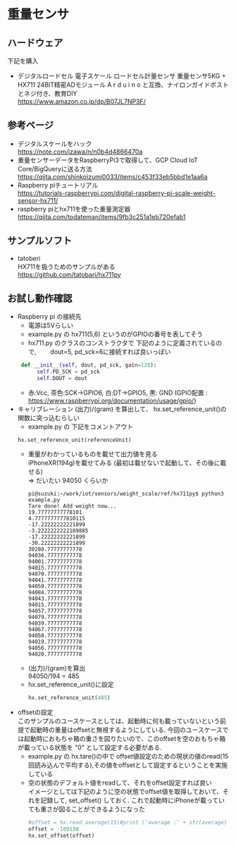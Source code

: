 # 重量センサ
## ハードウェア
下記を購入
* デジタルロードセル 電子スケール ロードセル計量センサ 重量センサ5KG + HX711 24BIT精密ADモジュール A r d u i n o と互換、ナイロンガイドポストとネジ付き、教育DIY   
https://www.amazon.co.jp/dp/B07JL7NP3F/
## 参考ページ
* デジタルスケールをハック  
https://note.com/izawa/n/n0b4d4866470a
* 重量センサーデータをRaspberryPi3で取得して、GCP Cloud IoT Core/BigQueryに送る方法  
https://qiita.com/shinkoizumi0033/items/c453f33eb5bbd1e1aa6a
* Raspberry piチュートリアル  
https://tutorials-raspberrypi.com/digital-raspberry-pi-scale-weight-sensor-hx711/
* raspberry piとhx711を使った重量測定器  
https://qiita.com/todateman/items/9fb3c251a1eb720efab1
## サンプルソフト
* tatoberi  
HX711を扱うためのサンプルがある　　
https://github.com/tatobari/hx711py
## お試し動作確認
* Raspberry pi の接続先  
  - 電源は5Vらしい
  - example.py の hx711(5,6) というのがGPIOの番号を表してそう
  - hx711.py のクラスのコンストラクタで 下記のように定義されているので,　　
  dout=5, pd_sck=6に接続すれば良いっぽい  
  ```python
   def __init__(self, dout, pd_sck, gain=128):
        self.PD_SCK = pd_sck
        self.DOUT = dout
  ```
  - 赤:Vcc, 茶色:SCK->GPIO6, 白:DT->GPIO5, 黒: GND
    (GPIO配置 : https://www.raspberrypi.org/documentation/usage/gpio/)
* キャリブレーション
(出力)/(gram) を算出して、 hx.set_reference_unit()の関数に突っ込むらしい
  - example.py の 下記をコメントアウト
  ```
  hx.set_reference_unit(referenceUnit) 
  ```
  - 重量がわかっているものを載せて出力値を見る  
  iPhoneXR(194g)を載せてみる  (最初は載せないで起動して、その後に載せる)  
  ⇒ だいたい 94050 くらいか
    ```console
    pi@suzuki:~/work/iot/sensors/weight_scale/ref/hx711py$ python3 example.py 
    Tare done! Add weight now...
    19.77777777778101
    4.7777777777810115
    -17.22222222221899
    -3.2222222222189885
    -17.22222222221899
    -30.22222222221899
    30280.77777777778
    94036.77777777778
    94001.77777777778
    94015.77777777778
    94070.77777777778
    94041.77777777778
    94059.77777777778
    94084.77777777778
    94043.77777777778
    94015.77777777778
    94057.77777777778
    94079.77777777778
    94039.77777777778
    94067.77777777778
    94050.77777777778
    94019.77777777778
    94056.77777777778
    94020.77777777778
    ```
  - (出力)/(gram)を算出  
  94050/194 = 485
  - hx.set_reference_unit()に設定  
    ```python
    hx.set_reference_unit(485)
    ``` 
* offsetの設定  
このサンプルのユースケースとしては、起動時に何も載っていないという前提で起動時の重量はoffsetと無視するようにしている. 今回のユースケースでは起動時におもちゃ箱の重さを図りたいので、このoffsetを空のおもちゃ箱が載っている状態を "0" として設定する必要がある.  
  - example.py の hx.tare()の中で offset値設定のための現状の値のread(15回読み込んで平均する),その値をoffsetとして設定するということを実施している
  - 空の状態のデフォルト値をreadして、それをoffset設定すれば良い  
  イメージとしては下記のように空の状態でoffset値を取得しておいて、それを記録して, set_offset() しておく. これで起動時にiPhoneが載っていても重さが図ることができるようになった  
    ```python
    #offset = hx.read_average(15)#print ('average :' + str(average)
    offset = -109138
    hx.set_offset(offset)
    ``` 
